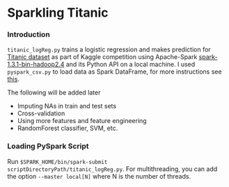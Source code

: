 Sparkling Titanic
=================

### Introduction

`titanic_logReg.py` trains a logistic regression and makes prediction for [Titanic dataset](http://kaggle.com/c/titanic/data) as part of Kaggle competition using Apache-Spark [spark-1.3.1-bin-hadoop2.4](http://spark.apache.org/downloads.html) and its Python API on a local machine. I used `pyspark_csv.py` to load data as Spark DataFrame, for more instructions see [this](http://github.com/seahboonsiew/pyspark-csv). 

The following will be added later

*   Imputing NAs in train and test sets
*   Cross-validation
*   Using more features and feature engineering
*   RandomForest classifier, SVM, etc.

### Loading PySpark Script

Run `$SPARK_HOME/bin/spark-submit scriptDirectoryPath/titanic_logReg.py`. For multithreading, you can add the option `--master local[N]` where N is the number of threads.




